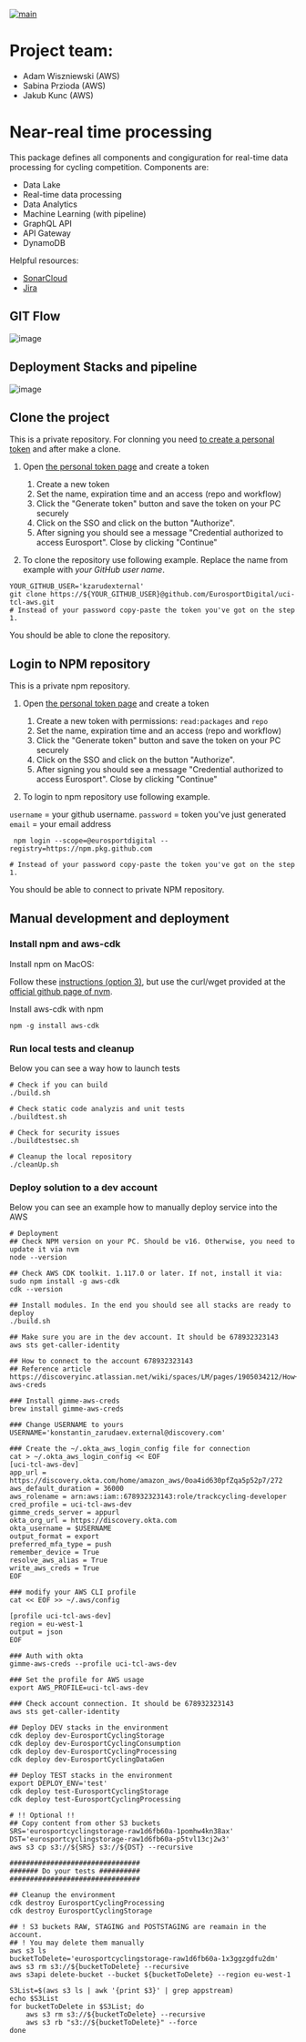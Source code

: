 [![main](https://github.com/EurosportDigital/uci-tcl-aws/actions/workflows/pipeline.yml/badge.svg?branch=main)](https://github.com/EurosportDigital/uci-tcl-aws/actions/workflows/pipeline.yml)
# Project team:
 * Adam Wiszniewski (AWS)
 * Sabina Przioda (AWS)
 * Jakub Kunc (AWS)

# Near-real time processing
This package defines all components and congiguration for real-time data processing for cycling competition.
Components are:
 * Data Lake
 * Real-time data processing
 * Data Analytics
 * Machine Learning (with pipeline)
 * GraphQL API
 * API Gateway
 * DynamoDB

Helpful resources:
 - [SonarCloud](https://sonarcloud.io/project/configuration?id=EurosportDigital_uci-tcl-aws)
 - [Jira](https://discoveryinc.atlassian.net/browse/UCITCL)

## GIT Flow

![image](docs/gitFlow.png)

## Deployment Stacks and pipeline

![image](docs/Stack.jpg)

## Clone the project
This is a private repository. For clonning you need [to create a personal token](https://github.blog/2013-09-03-two-factor-authentication/#how-does-it-work-for-command-line-git) and after make a clone.


1. Open [the personal token page](https://github.com/settings/tokens) and create a token
    1. Create a new token
    2. Set the name, expiration time and an access (repo and workflow)
    3. Click the "Generate token" button and save the token on your PC securely
    4. Click on the SSO and click on the button "Authorize".
    5. After signing you should see a message "Credential authorized to access Eurosport". Close by clicking "Continue"

2. To clone the repository use following example. Replace the name from example with _your GitHub user name_.

```
YOUR_GITHUB_USER='kzarudexternal'
git clone https://${YOUR_GITHUB_USER}@github.com/EurosportDigital/uci-tcl-aws.git
# Instead of your password copy-paste the token you've got on the step 1.
```

You should be able to clone the repository.


## Login to NPM repository


This is a private npm repository.


1. Open [the personal token page](https://github.com/settings/tokens) and create a token
    1. Create a new token with permissions: `read:packages` and `repo`
    2. Set the name, expiration time and an access (repo and workflow)
    3. Click the "Generate token" button and save the token on your PC securely
    4. Click on the SSO and click on the button "Authorize".
    5. After signing you should see a message "Credential authorized to access Eurosport". Close by clicking "Continue"

2. To login to npm repository use following example. 

`username` = your github username.
`password` = token you've just generated
`email` = your email address

```
 npm login --scope=@eurosportdigital --registry=https://npm.pkg.github.com        

# Instead of your password copy-paste the token you've got on the step 1.
```

You should be able to connect to private NPM repository.

## Manual development and deployment

### Install npm and aws-cdk
Install npm on MacOS:

Follow these [instructions (option 3)](https://www.newline.co/@Adele/how-to-install-nodejs-and-npm-on-macos--22782681#3-using-nvm-to-install-and-update-nodejs-recommended), but use the curl/wget provided at the [official github page of nvm](https://github.com/nvm-sh/nvm).


Install aws-cdk with npm
```
npm -g install aws-cdk
```

### Run local tests and cleanup
Below you can see a way how to launch tests
```
# Check if you can build
./build.sh

# Check static code analyzis and unit tests
./buildtest.sh

# Check for security issues
./buildtestsec.sh

# Cleanup the local repository
./cleanUp.sh

```

### Deploy solution to a dev account
Below you can see an example how to manually deploy service into the AWS
```
# Deployment
## Check NPM version on your PC. Should be v16. Otherwise, you need to update it via nvm
node --version

## Check AWS CDK toolkit. 1.117.0 or later. If not, install it via: sudo npm install -g aws-cdk
cdk --version

## Install modules. In the end you should see all stacks are ready to deploy
./build.sh

## Make sure you are in the dev account. It should be 678932323143
aws sts get-caller-identity

## How to connect to the account 678932323143
## Reference article https://discoveryinc.atlassian.net/wiki/spaces/LM/pages/1905034212/How+To+Get+AWS+CLI+credentials+using+gimme-aws-creds

### Install gimme-aws-creds
brew install gimme-aws-creds

### Change USERNAME to yours
USERNAME='konstantin_zarudaev.external@discovery.com'

### Create the ~/.okta_aws_login_config file for connection
cat > ~/.okta_aws_login_config << EOF
[uci-tcl-aws-dev]
app_url = https://discovery.okta.com/home/amazon_aws/0oa4id630pfZqa5p52p7/272
aws_default_duration = 36000
aws_rolename = arn:aws:iam::678932323143:role/trackcycling-developer
cred_profile = uci-tcl-aws-dev
gimme_creds_server = appurl
okta_org_url = https://discovery.okta.com
okta_username = $USERNAME
output_format = export
preferred_mfa_type = push
remember_device = True
resolve_aws_alias = True
write_aws_creds = True
EOF

### modify your AWS CLI profile
cat << EOF >> ~/.aws/config

[profile uci-tcl-aws-dev]
region = eu-west-1
output = json
EOF

### Auth with okta
gimme-aws-creds --profile uci-tcl-aws-dev

### Set the profile for AWS usage
export AWS_PROFILE=uci-tcl-aws-dev

### Check account connection. It should be 678932323143
aws sts get-caller-identity

## Deploy DEV stacks in the environment
cdk deploy dev-EurosportCyclingStorage
cdk deploy dev-EurosportCyclingConsumption
cdk deploy dev-EurosportCyclingProcessing
cdk deploy dev-EurosportCyclingDataGen

## Deploy TEST stacks in the environment
export DEPLOY_ENV='test'
cdk deploy test-EurosportCyclingStorage
cdk deploy test-EurosportCyclingProcessing

# !! Optional !!
## Copy content from other S3 buckets
SRS='eurosportcyclingstorage-raw1d6fb60a-1pomhw4kn38ax'
DST='eurosportcyclingstorage-raw1d6fb60a-p5tvl13cj2w3'
aws s3 cp s3://${SRS} s3://${DST} --recursive

################################
####### Do your tests ##########
################################

## Cleanup the environment
cdk destroy EurosportCyclingProcessing
cdk destroy EurosportCyclingStorage

## ! S3 buckets RAW, STAGING and POSTSTAGING are reamain in the account.
## ! You may delete them manually
aws s3 ls
bucketToDelete='eurosportcyclingstorage-raw1d6fb60a-1x3ggzgdfu2dm'
aws s3 rm s3://${bucketToDelete} --recursive
aws s3api delete-bucket --bucket ${bucketToDelete} --region eu-west-1

S3List=$(aws s3 ls | awk '{print $3}' | grep appstream)
echo $S3List
for bucketToDelete in $S3List; do
    aws s3 rm s3://${bucketToDelete} --recursive
    aws s3 rb "s3://${bucketToDelete}" --force
done

```
